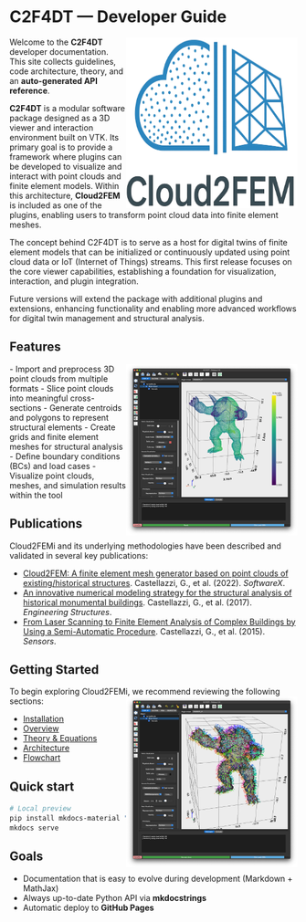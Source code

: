 # C2F4DT — Developer Guide
<img src="assets/logo-cloud2fem.png" alt="C2F4DT Logo" width="300" height="300" align="right"> Welcome to the **C2F4DT** developer documentation. This site collects guidelines, code architecture, theory, and an **auto-generated API reference**.  

**C2F4DT** is a modular software package designed as a 3D viewer and interaction environment built on VTK. Its primary goal is to provide a framework where plugins can be developed to visualize and interact with point clouds and finite element models. Within this architecture, **Cloud2FEM** is included as one of the plugins, enabling users to transform point cloud data into finite element meshes.

The concept behind C2F4DT is to serve as a host for digital twins of finite element models that can be initialized or continuously updated using point cloud data or IoT (Internet of Things) streams. This first release focuses on the core viewer capabilities, establishing a foundation for visualization, interaction, and plugin integration.

Future versions will extend the package with additional plugins and extensions, enhancing functionality and enabling more advanced workflows for digital twin management and structural analysis.

## Features
<img src="assets/image3.png" alt="C2F4DT Logo" width="300" height="300" align="right">
- Import and preprocess 3D point clouds from multiple formats
- Slice point clouds into meaningful cross-sections
- Generate centroids and polygons to represent structural elements
- Create grids and finite element meshes for structural analysis
- Define boundary conditions (BCs) and load cases
- Visualize point clouds, meshes, and simulation results within the tool

## Publications

Cloud2FEMi and its underlying methodologies have been described and validated in several key publications:

- [Cloud2FEM: A finite element mesh generator based on point clouds of existing/historical structures](https://www.sciencedirect.com/science/article/pii/S235271102200067X). Castellazzi, G., et al. (2022). *SoftwareX*.
- [An innovative numerical modeling strategy for the structural analysis of historical monumental buildings](https://www.sciencedirect.com/science/article/pii/S0141029616312627). Castellazzi, G., et al. (2017). *Engineering Structures*.
- [From Laser Scanning to Finite Element Analysis of Complex Buildings by Using a Semi-Automatic Procedure](https://www.mdpi.com/1424-8220/15/8/18360). Castellazzi, G., et al. (2015). *Sensors*.

## Getting Started

To begin exploring Cloud2FEMi, we recommend reviewing the following sections:
<img src="assets/image4.png" alt="C2F4DT Logo" width="300" height="300" align="right">
- [Installation](guide/installation.md)
- [Overview](guide/overview.md)
- [Theory & Equations](guide/theory.md)
- [Architecture](guide/architecture.md)
- [Flowchart](guide/flowchart.md)

## Quick start
```bash
# Local preview
pip install mkdocs-material "mkdocstrings[python]" pymdown-extensions
mkdocs serve
```

## Goals
- Documentation that is easy to evolve during development (Markdown + MathJax)
- Always up-to-date Python API via **mkdocstrings**
- Automatic deploy to **GitHub Pages**
